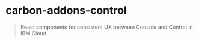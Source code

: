 # carbon-addons-control

> React components for consistent UX between Console and Control in IBM Cloud.
